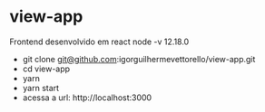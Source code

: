 # view-app
Frontend desenvolvido em react node -v 12.18.0

- git clone git@github.com:igorguilhermevettorello/view-app.git
- cd view-app
- yarn
- yarn start
- acessa a url: http://localhost:3000